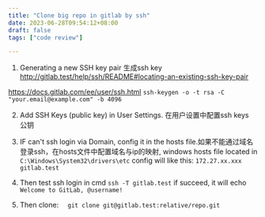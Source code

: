 ```yaml
---
title: "Clone big repo in gitlab by ssh"
date: 2023-06-28T09:54:12+08:00
draft: false
tags: ["code review"]

---
```

1. Generating a new SSH key pair  生成ssh key
http://gitlab.test/help/ssh/README#locating-an-existing-ssh-key-pair

https://docs.gitlab.com/ee/user/ssh.html
```ssh-keygen -o -t rsa -C "your.email@example.com" -b 4096```

2. Add SSH Keys (public key) in User Settings. 在用户设置中配置ssh keys 公钥

3. IF  can't ssh login via Domain, config it in the hosts file.如果不能通过域名登录ssh，在hosts文件中配置域名与ip的映射,
   windows hosts file located in ``` C:\Windows\System32\drivers\etc```
   config will like this:
   ``` 172.27.xx.xxx gitlab.test ```
4. Then test ssh login in cmd
   ``` ssh -T gitlab.test ```
   if succeed, it will echo  ``` Welcome to GitLab, @username!```

5. Then clone:
   ```  git clone git@gitlab.test:relative/repo.git```


